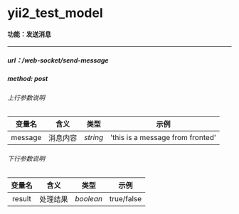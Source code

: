 # yii2_test_model

#### 功能：发送消息
----------------------------
##### url：/web-socket/send-message
##### method: post

###### 上行参数说明
|变量名|含义|类型|示例|
|:-------:|:-------:|:-------: |:-------:|
|message|消息内容|<i>string<i>|'this is a message from fronted'|

###### 下行参数说明
|变量名|含义|类型|示例|
|:-------:|:-------:|:-------: |:-------:|
|result|处理结果|<i>boolean<i>|true/false|


